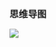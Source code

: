 ### 思维导图

![](https://chenspace.oss-cn-shanghai.aliyuncs.com/py/python%E4%B9%8B%E5%87%BD%E6%95%B0%E5%92%8C%E6%A8%A1%E5%9D%97.png)

